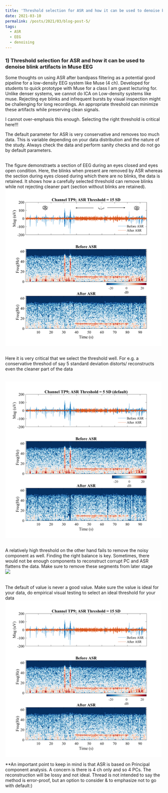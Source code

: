 ```yaml
---
title: 'Threshold selection for ASR and how it can be used to denoise blink artifacts in Muse EEG'
date: 2021-03-10
permalink: /posts/2021/03/blog-post-5/
tags:
  - ASR
  - EEG
  - denoising
---
```



### 1) Threshold selection for ASR and how it can be used to denoise blink artifacts in Muse EEG
Some thoughts on using ASR after bandpass filtering as a potential good pipeline for a low-density EEG system like Muse (4 ch). Developed for students to quick prototype with Muse for a class I am guest lecturing for. Unlike denser systems, we cannot do ICA on Low-density systems like muse.  Rejecting eye blinks and infrequent bursts by visual inspection might be challenging for long recordings.  An appropriate threshold can minimize these artifacts while preserving clean signals.


I cannot over-emphasis this enough. Selecting the right threshold is critical here!!! 

The default parameter for ASR is very conservative and removes too much data. This is variable depending on your data distribution and the nature of the study. Always check the data and perform sanity checks and do not go by default parameters.


<br/>  The figure demonstraets a section of EEG during an eyes closed and eyes open condition. Here, the blinks when present are removed by ASR whereas the section during eyes closed during which there are no blinks, the data is retained.
It shows how a carefully selected threshold can remove blinks while not rejecting cleaner part (section without blinks are retained).
<br/><img src='/images/ASR_cleaning.png' width=500 align=center >


<br/> Here it is very critical that we select the threshold well. For e.g. a conservative threshod of say 5 standard deviation distorts/ reconstructs even the cleaner part of the data


<br/><img src='/images/ASR_cleaned_5.png' width=500 align=center >


<br/> A relatively high threshold on the other hand fails to remove the noisy component as well. Finding the right balance is key. Sometimes, there would not be enough components to reconstruct corrupt PC and ASR flattens the data. Make sure to remove these segments from later stage
<br/><img src='/images/ASR_cleaned_50.png width=500 align=center'>

<br/> The default of value is never a good value. Make sure the value is ideal for your data, do empirical visual testing to select an ideal threshold for your data
<br/><img src='/images/ASR_cleaned_15.png' width=500 align=center >


**An important point to keep in mind is that ASR is based on Principal component analysis. A concern is there is 4 ch only and so 4 PCs. The reconstruction will be lossy and not ideal. Thread is not intended to say the method is error-proof, but an option to consider & to emphasize not to go with default:)


    
